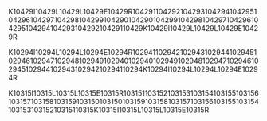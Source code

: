 K10429I10429L10429L10429E10429R10429110429210429310429410429510429610429710429810429910429010429010429910429810429710429610429510429410429310429210429110429K10429I10429L10429L10429E10429R

K10294I10294L10294L10294E10294R10294110294210294310294410294510294610294710294810294910294010294010294910294810294710294610294510294410294310294210294110294K10294I10294L10294L10294E10294R

K10315I10315L10315L10315E10315R10315110315210315310315410315510315610315710315810315910315010315010315910315810315710315610315510315410315310315210315110315K10315I10315L10315L10315E10315R
